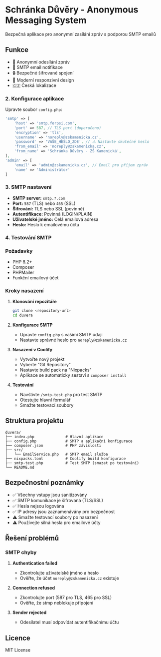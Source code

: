 # Schránka Důvěry - Anonymous Messaging System

Bezpečná aplikace pro anonymní zasílání zpráv s podporou SMTP emailů

## Funkce

- 📝 Anonymní odesílání zpráv
- 📧 SMTP email notifikace
- 🔒 Bezpečné šifrované spojení
- 🎨 Moderní responzivní design
- 🇨🇿 Česká lokalizace
### 2. Konfigurace aplikace

Upravte soubor `config.php`:

```php
'smtp' => [
    'host' => 'smtp.forpsi.com',
    'port' => 587, // TLS port (doporučeno)
    'encryption' => 'tls',
    'username' => 'noreply@zskamenicka.cz',
    'password' => 'VAŠE_HESLO_ZDE', // ⚠️ Nastavte skutečné heslo
    'from_email' => 'noreply@zskamenicka.cz',
    'from_name' => 'Schránka Důvěry - ZŠ Kamenická',
],
'admin' => [
    'email' => 'admin@zskamenicka.cz', // Email pro příjem zpráv
    'name' => 'Administrátor'
]
```

### 3. SMTP nastavení

- **SMTP server:** `smtp.?.com`
- **Port:** `587` (TLS) nebo `465` (SSL)
- **Šifrování:** TLS nebo SSL (povinné)
- **Autentifikace:** Povinná (LOGIN/PLAIN)
- **Uživatelské jméno:** Celá emailová adresa
- **Heslo:** Heslo k emailovému účtu

### 4. Testování SMTP

### Požadavky

- PHP 8.2+
- Composer
- PHPMailer
- Funkční emailový účet

### Kroky nasazení

1. **Klonování repozitáře**

   ```bash
   git clone <repository-url>
   cd duvera
   ```

2. **Konfigurace SMTP**

   - Upravte `config.php` s vašimi SMTP údaji
   - Nastavte správné heslo pro `noreply@zskamenicka.cz`

3. **Nasazení v Coolify**

   - Vytvořte nový projekt
   - Vyberte "Git Repository"
   - Nastavte build pack na "Nixpacks"
   - Aplikace se automaticky sestaví s `composer install`

4. **Testování**
   - Navštivte `/smtp-test.php` pro test SMTP
   - Otestujte hlavní formulář
   - Smažte testovací soubory

## Struktura projektu

```
duvera/
├── index.php              # Hlavní aplikace
├── config.php             # SMTP a aplikační konfigurace
├── composer.json          # PHP závislosti
├── src/
│   └── EmailService.php   # SMTP email služba
├── nixpacks.toml          # Coolify build konfigurace
├── smtp-test.php          # Test SMTP (smazat po testování)
└── README.md
```

## Bezpečnostní poznámky

- ✅ Všechny vstupy jsou sanitizovány
- ✅ SMTP komunikace je šifrovaná (TLS/SSL)
- ✅ Hesla nejsou logována
- ✅ IP adresy jsou zaznamenávány pro bezpečnost
- ⚠️ Smažte testovací soubory po nasazení
- ⚠️ Používejte silná hesla pro emailové účty

## Řešení problémů

### SMTP chyby

1. **Authentication failed**

   - Zkontrolujte uživatelské jméno a heslo
   - Ověřte, že účet `noreply@zskamenicka.cz` existuje

2. **Connection refused**

   - Zkontrolujte port (587 pro TLS, 465 pro SSL)
   - Ověřte, že stmp neblokuje připojení

3. **Sender rejected**
   - Odesílatel musí odpovídat autentifikačnímu účtu

## Licence

MIT License
